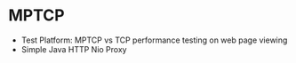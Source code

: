 # MPTCP 
- Test Platform: MPTCP vs TCP performance testing on web page viewing
- Simple Java HTTP Nio Proxy
